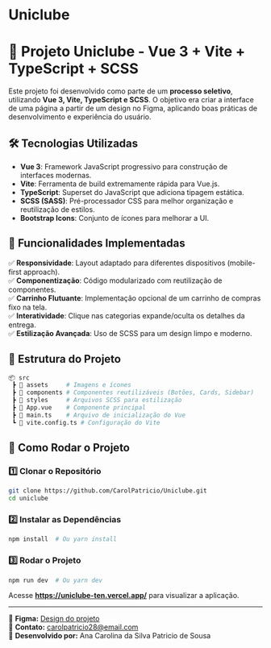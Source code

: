 # Uniclube

# 📌 Projeto Uniclube - Vue 3 + Vite + TypeScript + SCSS

Este projeto foi desenvolvido como parte de um **processo seletivo**, utilizando **Vue 3, Vite, TypeScript e SCSS**. O objetivo era criar a interface de uma página a partir de um design no Figma, aplicando boas práticas de desenvolvimento e experiência do usuário.

## 🛠 Tecnologias Utilizadas

- **Vue 3**: Framework JavaScript progressivo para construção de interfaces modernas.
- **Vite**: Ferramenta de build extremamente rápida para Vue.js.
- **TypeScript**: Superset do JavaScript que adiciona tipagem estática.
- **SCSS (SASS)**: Pré-processador CSS para melhor organização e reutilização de estilos.
- **Bootstrap Icons**: Conjunto de ícones para melhorar a UI.

## 📌 Funcionalidades Implementadas

✅ **Responsividade**: Layout adaptado para diferentes dispositivos (mobile-first approach).  
✅ **Componentização**: Código modularizado com reutilização de componentes.  
✅ **Carrinho Flutuante**: Implementação opcional de um carrinho de compras fixo na tela.  
✅ **Interatividade**: Clique nas categorias expande/oculta os detalhes da entrega.  
✅ **Estilização Avançada**: Uso de SCSS para um design limpo e moderno.

## 📂 Estrutura do Projeto

```bash
📦 src
 ┣ 📂 assets     # Imagens e ícones
 ┣ 📂 components # Componentes reutilizáveis (Botões, Cards, Sidebar)
 ┣ 📂 styles     # Arquivos SCSS para estilização
 ┣ 📜 App.vue    # Componente principal
 ┣ 📜 main.ts    # Arquivo de inicialização do Vue
 ┗ 📜 vite.config.ts # Configuração do Vite
```

## 🚀 Como Rodar o Projeto

### **1️⃣ Clonar o Repositório**
```bash
git clone https://github.com/CarolPatricio/Uniclube.git
cd uniclube
```

### **2️⃣ Instalar as Dependências**
```bash
npm install  # Ou yarn install
```

### **3️⃣ Rodar o Projeto**
```bash
npm run dev  # Ou yarn dev
```

Acesse **https://uniclube-ten.vercel.app/** para visualizar a aplicação.

---

📌 **Figma:** [Design do projeto](https://www.figma.com/design/Su6XWhbGhqX6rXUeBQrdnX/Uniclube?node-id=0-1&t=vSjbzo6RgHKDIJ1l-1)  
📧 **Contato:** [carolpatricio28@email.com](mailto:carolpatricio28@gmail.com)  
💼 **Desenvolvido por:** Ana Carolina da Silva Patricio de Sousa


